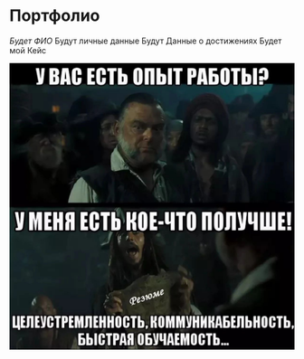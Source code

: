 # **Портфолио**
_Будет ФИО_
Будут личные данные
Будут Данные о достижениях
Будет мой Кейс

![Alt text](image.png)